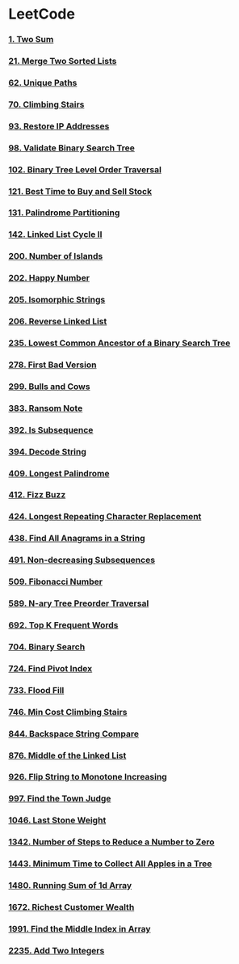 # LeetCode

### [1. Two Sum](https://leetcode.com/problems/two-sum/)

### [21. Merge Two Sorted Lists](https://leetcode.com/problems/merge-two-sorted-lists/)

### [62. Unique Paths](https://leetcode.com/problems/unique-paths/)

### [70. Climbing Stairs](https://leetcode.com/problems/climbing-stairs/)

### [93. Restore IP Addresses](https://leetcode.com/problems/restore-ip-addresses/)

### [98. Validate Binary Search Tree](https://leetcode.com/problems/validate-binary-search-tree/)

### [102. Binary Tree Level Order Traversal](https://leetcode.com/problems/binary-tree-level-order-traversal/)

### [121. Best Time to Buy and Sell Stock](https://leetcode.com/problems/best-time-to-buy-and-sell-stock/)

### [131. Palindrome Partitioning](https://leetcode.com/problems/palindrome-partitioning/)

### [142. Linked List Cycle II](https://leetcode.com/problems/linked-list-cycle-ii/)

### [200. Number of Islands](https://leetcode.com/problems/number-of-islands/)

### [202. Happy Number](https://leetcode.com/problems/happy-number/)

### [205. Isomorphic Strings](https://leetcode.com/problems/isomorphic-strings/)

### [206. Reverse Linked List](https://leetcode.com/problems/reverse-linked-list/)

### [235. Lowest Common Ancestor of a Binary Search Tree](https://leetcode.com/problems/lowest-common-ancestor-of-a-binary-search-tree/)

### [278. First Bad Version](https://leetcode.com/problems/first-bad-version/)

### [299. Bulls and Cows](https://leetcode.com/problems/bulls-and-cows/)

### [383. Ransom Note](https://leetcode.com/problems/ransom-note/)

### [392. Is Subsequence](https://leetcode.com/problems/is-subsequence/)

### [394. Decode String](https://leetcode.com/problems/decode-string/)

### [409. Longest Palindrome](https://leetcode.com/problems/longest-palindrome/)

### [412. Fizz Buzz](https://leetcode.com/problems/fizz-buzz/)

### [424. Longest Repeating Character Replacement](https://leetcode.com/problems/longest-repeating-character-replacement/)

### [438. Find All Anagrams in a String](https://leetcode.com/problems/find-all-anagrams-in-a-string/)

### [491. Non-decreasing Subsequences](https://leetcode.com/problems/non-decreasing-subsequences/)

### [509. Fibonacci Number](https://leetcode.com/problems/fibonacci-number/)

### [589. N-ary Tree Preorder Traversal](https://leetcode.com/problems/n-ary-tree-preorder-traversal/)

### [692. Top K Frequent Words](https://leetcode.com/problems/top-k-frequent-words/)

### [704. Binary Search](https://leetcode.com/problems/binary-search/)

### [724. Find Pivot Index](https://leetcode.com/problems/find-pivot-index/)

### [733. Flood Fill](https://leetcode.com/problems/flood-fill/)

### [746. Min Cost Climbing Stairs](https://leetcode.com/problems/min-cost-climbing-stairs/)

### [844. Backspace String Compare](https://leetcode.com/problems/backspace-string-compare/)

### [876. Middle of the Linked List](https://leetcode.com/problems/middle-of-the-linked-list/)

### [926. Flip String to Monotone Increasing](https://leetcode.com/problems/flip-string-to-monotone-increasing/)

### [997. Find the Town Judge](https://leetcode.com/problems/find-the-town-judge/)

### [1046. Last Stone Weight](https://leetcode.com/problems/last-stone-weight/)

### [1342. Number of Steps to Reduce a Number to Zero](https://leetcode.com/problems/number-of-steps-to-reduce-a-number-to-zero/)

### [1443. Minimum Time to Collect All Apples in a Tree](https://leetcode.com/problems/minimum-time-to-collect-all-apples-in-a-tree/)

### [1480. Running Sum of 1d Array](https://leetcode.com/problems/running-sum-of-1d-array/)

### [1672. Richest Customer Wealth](https://leetcode.com/problems/richest-customer-wealth/)

### [1991. Find the Middle Index in Array](https://leetcode.com/problems/find-the-middle-index-in-array/)

### [2235. Add Two Integers](https://leetcode.com/problems/add-two-integers/)


